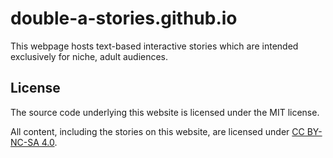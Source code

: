 # double-a-stories.github.io
This webpage hosts text-based interactive stories which are intended exclusively for niche, adult audiences. 

## License

The source code underlying this website is licensed under the MIT license.

All content, including the stories on this website, are licensed under [CC BY-NC-SA 4.0](https://creativecommons.org/licenses/by-nc-sa/4.0/).
